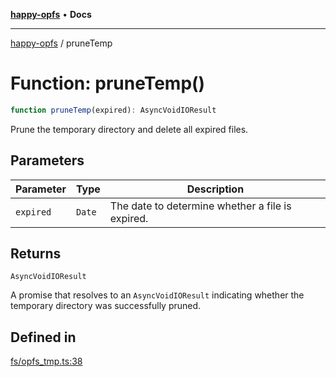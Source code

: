 [**happy-opfs**](../README.md) • **Docs**

***

[happy-opfs](../README.md) / pruneTemp

# Function: pruneTemp()

```ts
function pruneTemp(expired): AsyncVoidIOResult
```

Prune the temporary directory and delete all expired files.

## Parameters

| Parameter | Type | Description |
| ------ | ------ | ------ |
| `expired` | `Date` | The date to determine whether a file is expired. |

## Returns

`AsyncVoidIOResult`

A promise that resolves to an `AsyncVoidIOResult` indicating whether the temporary directory was successfully pruned.

## Defined in

[fs/opfs\_tmp.ts:38](https://github.com/JiangJie/happy-opfs/blob/7bfec3b71684ddcf0fe3092672c66c9664776bcc/src/fs/opfs_tmp.ts#L38)
